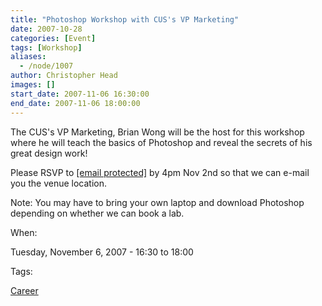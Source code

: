```yaml
---
title: "Photoshop Workshop with CUS's VP Marketing"
date: 2007-10-28
categories: [Event]
tags: [Workshop]
aliases:
  - /node/1007
author: Christopher Head
images: []
start_date: 2007-11-06 16:30:00
end_date: 2007-11-06 18:00:00
---
```


The CUS's VP Marketing, Brian Wong will be the host for this workshop where he will teach the basics of Photoshop and reveal the secrets of his great design work!

Please RSVP to [\[email protected\]](/cdn-cgi/l/email-protection#4f262129200f3a2d2c2d26353b2a2c27612c2022) by 4pm Nov 2nd so that we can e-mail you the venue location.

Note: You may have to bring your own laptop and download Photoshop depending on whether we can book a lab.

When:

Tuesday, November 6, 2007 - 16:30 to 18:00

Tags:

[Career](/career)
